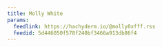 ```yaml
---
title: Molly White
params:
  feedlink: https://hachyderm.io/@molly0xfff.rss
  feedid: 5d446050f578f240bf3466a913db86f4
---
```

